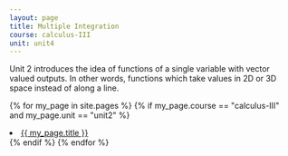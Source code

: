 ```yaml
---
layout: page
title: Multiple Integration
course: calculus-III
unit: unit4
---
```


Unit 2 introduces the idea of functions of a single variable with vector valued outputs. In other words, functions which take values in 2D or 3D space instead of along a line. 

{% for my_page in site.pages %}
{% if  my_page.course == "calculus-III" and my_page.unit == "unit2" %}
<li> <a class="page-link" href="{{ my_page.url | prepend: site.baseurl }}">{{ my_page.title }}</a> </li>
{% endif %}
{% endfor %}
